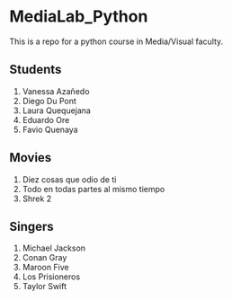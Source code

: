 # MediaLab_Python
This is a repo for a python course in Media/Visual faculty.

## Students 
1. Vanessa Azañedo
2. Diego Du Pont
3. Laura Quequejana
4. Eduardo Ore
5. Favio Quenaya

## Movies
1. Diez cosas que odio de ti
2. Todo en todas partes al mismo tiempo
3. Shrek 2

## Singers
1. Michael Jackson
2. Conan Gray
3. Maroon Five
4. Los Prisioneros
5. Taylor Swift
